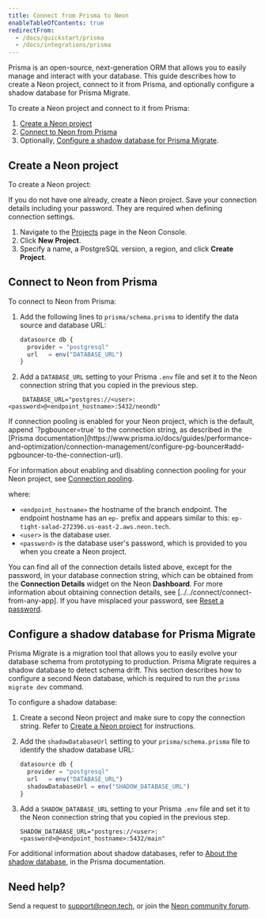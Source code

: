```yaml
---
title: Connect from Prisma to Neon
enableTableOfContents: true
redirectFrom:
  - /docs/quickstart/prisma
  - /docs/integrations/prisma
---
```


Prisma is an open-source, next-generation ORM that allows you to easily manage and interact with your database. This guide describes how to create a Neon project, connect to it from Prisma, and optionally configure a shadow database for Prisma Migrate.

To create a Neon project and connect to it from Prisma:

1. [Create a Neon project](#create-a-neon-project)
2. [Connect to Neon from Prisma](#connect-to-neon-from-prisma)
3. Optionally, [Configure a shadow database for Prisma Migrate](#configure-a-shadow-database-for-prisma-migrate).

## Create a Neon project

To create a Neon project:

If you do not have one already, create a Neon project. Save your connection details including your password. They are required when defining connection settings.

1. Navigate to the [Projects](https://console.neon.tech/app/projects) page in the Neon Console.
2. Click **New Project**.
3. Specify a name, a PostgreSQL version, a region, and click **Create Project**.

## Connect to Neon from Prisma

To connect to Neon from Prisma:

1. Add the following lines to `prisma/schema.prisma` to identify the data source and database URL:

   ```typescript
   datasource db {
     provider = "postgresql"
     url   = env("DATABASE_URL")
   }
   ```

2. Add a `DATABASE_URL` setting to your Prisma `.env` file and set it to the Neon connection string that you copied in the previous step.

```shell
    DATABASE_URL="postgres://<user>:<password>@<endpoint_hostname>:5432/neondb"
```

<Admonition type="note">
If connection pooling is enabled for your Neon project, which is the default, append `?pgbouncer=true` to the connection string, as described in the [Prisma documentation](https://www.prisma.io/docs/guides/performance-and-optimization/connection-management/configure-pg-bouncer#add-pgbouncer-to-the-connection-url).

For information about enabling and disabling connection pooling for your Neon project, see [Connection pooling](../../get-started-with-neon/connection-pooling/).
</Admonition>

where:

- `<endpoint_hostname>` the hostname of the branch endpoint. The endpoint hostname has an `ep-` prefix and appears similar to this: `ep-tight-salad-272396.us-east-2.aws.neon.tech`.
- `<user>` is the database user.
- `<password>` is the database user's password, which is provided to you when you create a Neon project.

You can find all of the connection details listed above, except for the password, in your database connection string, which can be obtained from the **Connection Details** widget on the Neon **Dashboard**. For more information about obtaining connection details, see [../../connect/connect-from-any-app]. If you have misplaced your password, see [Reset a password](../../manage/users/#reset-a-password).

## Configure a shadow database for Prisma Migrate

Prisma Migrate is a migration tool that allows you to easily evolve your database schema from prototyping to production. Prisma Migrate requires a shadow database to detect schema drift. This section describes how to configure a second Neon database, which is required to run the `prisma migrate dev` command.

To configure a shadow database:

1. Create a second Neon project and make sure to copy the connection string. Refer to [Create a Neon project](#create-a-neon-project) for instructions.

1. Add the `shadowDatabaseUrl` setting to your `prisma/schema.prisma` file to identify the shadow database URL:

   ```typescript
   datasource db {
     provider = "postgresql"
     url   = env("DATABASE_URL")
     shadowDatabaseUrl = env("SHADOW_DATABASE_URL")
   }
   ```

1. Add a `SHADOW_DATABASE_URL` setting to your Prisma `.env` file and set it to the Neon connection string that you copied in the previous step.

   ```shell
   SHADOW_DATABASE_URL="postgres://<user>:<password>@<endpoint_hostname>:5432/main"
   ```

For additional information about shadow databases, refer to [About the shadow database](https://www.prisma.io/docs/concepts/components/prisma-migrate/shadow-database), in the Prisma documentation.

## Need help?

Send a request to [support@neon.tech](mailto:support@neon.tech), or join the [Neon community forum](https://community.neon.tech/).

